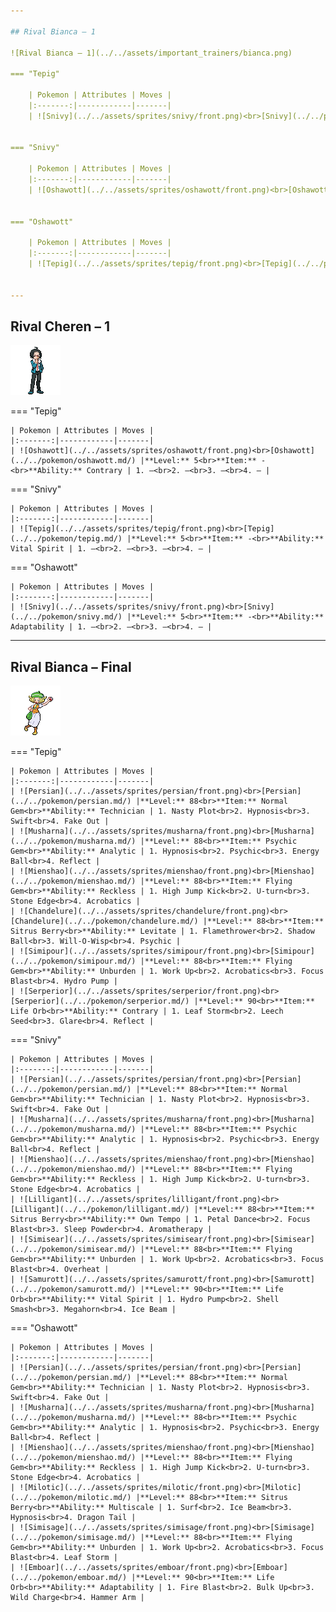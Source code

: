 ```yaml
---

## Rival Bianca – 1

![Rival Bianca – 1](../../assets/important_trainers/bianca.png)

=== "Tepig"

    | Pokemon | Attributes | Moves |
    |:-------:|------------|-------|
    | ![Snivy](../../assets/sprites/snivy/front.png)<br>[Snivy](../../pokemon/snivy.md/) |**Level:** 5<br>**Item:** -<br>**Ability:** Contrary | 1. —<br>2. —<br>3. —<br>4. — |
    

=== "Snivy"

    | Pokemon | Attributes | Moves |
    |:-------:|------------|-------|
    | ![Oshawott](../../assets/sprites/oshawott/front.png)<br>[Oshawott](../../pokemon/oshawott.md/) |**Level:** 5<br>**Item:** -<br>**Ability:** Vital Spirit | 1. —<br>2. —<br>3. —<br>4. — |
    

=== "Oshawott"

    | Pokemon | Attributes | Moves |
    |:-------:|------------|-------|
    | ![Tepig](../../assets/sprites/tepig/front.png)<br>[Tepig](../../pokemon/tepig.md/) |**Level:** 5<br>**Item:** -<br>**Ability:** Adaptability | 1. —<br>2. —<br>3. —<br>4. — |
    

---
```


## Rival Cheren – 1

![Rival Cheren – 1](../../assets/important_trainers/cheren.png)

=== "Tepig"

    | Pokemon | Attributes | Moves |
    |:-------:|------------|-------|
    | ![Oshawott](../../assets/sprites/oshawott/front.png)<br>[Oshawott](../../pokemon/oshawott.md/) |**Level:** 5<br>**Item:** -<br>**Ability:** Contrary | 1. —<br>2. —<br>3. —<br>4. — |
    

=== "Snivy"

    | Pokemon | Attributes | Moves |
    |:-------:|------------|-------|
    | ![Tepig](../../assets/sprites/tepig/front.png)<br>[Tepig](../../pokemon/tepig.md/) |**Level:** 5<br>**Item:** -<br>**Ability:** Vital Spirit | 1. —<br>2. —<br>3. —<br>4. — |
    

=== "Oshawott"

    | Pokemon | Attributes | Moves |
    |:-------:|------------|-------|
    | ![Snivy](../../assets/sprites/snivy/front.png)<br>[Snivy](../../pokemon/snivy.md/) |**Level:** 5<br>**Item:** -<br>**Ability:** Adaptability | 1. —<br>2. —<br>3. —<br>4. — |
    

---

## Rival Bianca – Final

![Rival Bianca – Final](../../assets/important_trainers/bianca.png)

=== "Tepig"

    | Pokemon | Attributes | Moves |
    |:-------:|------------|-------|
    | ![Persian](../../assets/sprites/persian/front.png)<br>[Persian](../../pokemon/persian.md/) |**Level:** 88<br>**Item:** Normal Gem<br>**Ability:** Technician | 1. Nasty Plot<br>2. Hypnosis<br>3. Swift<br>4. Fake Out |
    | ![Musharna](../../assets/sprites/musharna/front.png)<br>[Musharna](../../pokemon/musharna.md/) |**Level:** 88<br>**Item:** Psychic Gem<br>**Ability:** Analytic | 1. Hypnosis<br>2. Psychic<br>3. Energy Ball<br>4. Reflect |
    | ![Mienshao](../../assets/sprites/mienshao/front.png)<br>[Mienshao](../../pokemon/mienshao.md/) |**Level:** 88<br>**Item:** Flying Gem<br>**Ability:** Reckless | 1. High Jump Kick<br>2. U-turn<br>3. Stone Edge<br>4. Acrobatics |
    | ![Chandelure](../../assets/sprites/chandelure/front.png)<br>[Chandelure](../../pokemon/chandelure.md/) |**Level:** 88<br>**Item:** Sitrus Berry<br>**Ability:** Levitate | 1. Flamethrower<br>2. Shadow Ball<br>3. Will-O-Wisp<br>4. Psychic |
    | ![Simipour](../../assets/sprites/simipour/front.png)<br>[Simipour](../../pokemon/simipour.md/) |**Level:** 88<br>**Item:** Flying Gem<br>**Ability:** Unburden | 1. Work Up<br>2. Acrobatics<br>3. Focus Blast<br>4. Hydro Pump |
    | ![Serperior](../../assets/sprites/serperior/front.png)<br>[Serperior](../../pokemon/serperior.md/) |**Level:** 90<br>**Item:** Life Orb<br>**Ability:** Contrary | 1. Leaf Storm<br>2. Leech Seed<br>3. Glare<br>4. Reflect |
    

=== "Snivy"

    | Pokemon | Attributes | Moves |
    |:-------:|------------|-------|
    | ![Persian](../../assets/sprites/persian/front.png)<br>[Persian](../../pokemon/persian.md/) |**Level:** 88<br>**Item:** Normal Gem<br>**Ability:** Technician | 1. Nasty Plot<br>2. Hypnosis<br>3. Swift<br>4. Fake Out |
    | ![Musharna](../../assets/sprites/musharna/front.png)<br>[Musharna](../../pokemon/musharna.md/) |**Level:** 88<br>**Item:** Psychic Gem<br>**Ability:** Analytic | 1. Hypnosis<br>2. Psychic<br>3. Energy Ball<br>4. Reflect |
    | ![Mienshao](../../assets/sprites/mienshao/front.png)<br>[Mienshao](../../pokemon/mienshao.md/) |**Level:** 88<br>**Item:** Flying Gem<br>**Ability:** Reckless | 1. High Jump Kick<br>2. U-turn<br>3. Stone Edge<br>4. Acrobatics |
    | ![Lilligant](../../assets/sprites/lilligant/front.png)<br>[Lilligant](../../pokemon/lilligant.md/) |**Level:** 88<br>**Item:** Sitrus Berry<br>**Ability:** Own Tempo | 1. Petal Dance<br>2. Focus Blast<br>3. Sleep Powder<br>4. Aromatherapy |
    | ![Simisear](../../assets/sprites/simisear/front.png)<br>[Simisear](../../pokemon/simisear.md/) |**Level:** 88<br>**Item:** Flying Gem<br>**Ability:** Unburden | 1. Work Up<br>2. Acrobatics<br>3. Focus Blast<br>4. Overheat |
    | ![Samurott](../../assets/sprites/samurott/front.png)<br>[Samurott](../../pokemon/samurott.md/) |**Level:** 90<br>**Item:** Life Orb<br>**Ability:** Vital Spirit | 1. Hydro Pump<br>2. Shell Smash<br>3. Megahorn<br>4. Ice Beam |
    

=== "Oshawott"

    | Pokemon | Attributes | Moves |
    |:-------:|------------|-------|
    | ![Persian](../../assets/sprites/persian/front.png)<br>[Persian](../../pokemon/persian.md/) |**Level:** 88<br>**Item:** Normal Gem<br>**Ability:** Technician | 1. Nasty Plot<br>2. Hypnosis<br>3. Swift<br>4. Fake Out |
    | ![Musharna](../../assets/sprites/musharna/front.png)<br>[Musharna](../../pokemon/musharna.md/) |**Level:** 88<br>**Item:** Psychic Gem<br>**Ability:** Analytic | 1. Hypnosis<br>2. Psychic<br>3. Energy Ball<br>4. Reflect |
    | ![Mienshao](../../assets/sprites/mienshao/front.png)<br>[Mienshao](../../pokemon/mienshao.md/) |**Level:** 88<br>**Item:** Flying Gem<br>**Ability:** Reckless | 1. High Jump Kick<br>2. U-turn<br>3. Stone Edge<br>4. Acrobatics |
    | ![Milotic](../../assets/sprites/milotic/front.png)<br>[Milotic](../../pokemon/milotic.md/) |**Level:** 88<br>**Item:** Sitrus Berry<br>**Ability:** Multiscale | 1. Surf<br>2. Ice Beam<br>3. Hypnosis<br>4. Dragon Tail |
    | ![Simisage](../../assets/sprites/simisage/front.png)<br>[Simisage](../../pokemon/simisage.md/) |**Level:** 88<br>**Item:** Flying Gem<br>**Ability:** Unburden | 1. Work Up<br>2. Acrobatics<br>3. Focus Blast<br>4. Leaf Storm |
    | ![Emboar](../../assets/sprites/emboar/front.png)<br>[Emboar](../../pokemon/emboar.md/) |**Level:** 90<br>**Item:** Life Orb<br>**Ability:** Adaptability | 1. Fire Blast<br>2. Bulk Up<br>3. Wild Charge<br>4. Hammer Arm |
    

